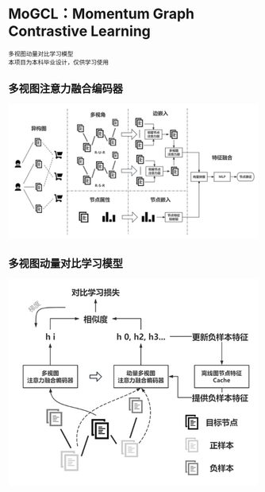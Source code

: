 # MoGCL：Momentum Graph Contrastive Learning

```
多视图动量对比学习模型
本项目为本科毕业设计，仅供学习使用
```

## 多视图注意力融合编码器

![多视角图注意力融合编码器](./img/多视角图注意力融合编码器.jpg)

## 多视图动量对比学习模型

![image-20230315100258588](img/多视图动量对比学习模型.png)

